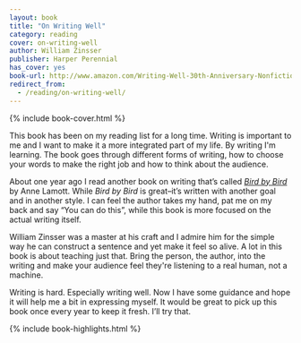 ```yaml
---
layout: book
title: "On Writing Well"
category: reading
cover: on-writing-well
author: William Zinsser
publisher: Harper Perennial
has_cover: yes
book-url: http://www.amazon.com/Writing-Well-30th-Anniversary-Nonfiction-ebook/dp/B0090RVGW0/
redirect_from:
  - /reading/on-writing-well/
---
```

{% include book-cover.html %}

This book has been on my reading list for a long time. Writing is important to me and I want to make it a more integrated part of my life. By writing I'm learning. The book goes through different forms of writing, how to choose your words to make the right job and how to think about the audience.

About one year ago I read another book on writing that’s called *[Bird by Bird]({{site.url}}/reading/bird-by-bird/)* by Anne Lamott. While *Bird by Bird* is great–it’s written with another goal and in another style. I can feel the author takes my hand, pat me on my back and say “You can do this”, while this book is more focused on the actual writing itself.

William Zinsser was a master at his craft and I admire him for the simple way he can construct a sentence and yet make it feel so alive. A lot in this book is about teaching just that. Bring the person, the author, into the writing and make your audience feel they're listening to a real human, not a machine.

Writing is hard. Especially writing well. Now I have some guidance and hope it will help me a bit in expressing myself. It would be great to pick up this book once every year to keep it fresh. I’ll try that.

{% include book-highlights.html %}
